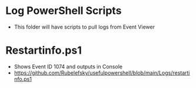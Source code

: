 # Log PowerShell Scripts
- This folder will have scripts to pull logs from Event Viewer

# Restartinfo.ps1
- Shows Event ID 1074 and outputs in Console
- https://github.com/Rubelefsky/usefulpowershell/blob/main/Logs/restartinfo.ps1
